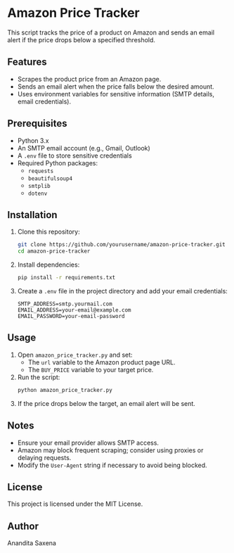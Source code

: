 # Amazon Price Tracker

This script tracks the price of a product on Amazon and sends an email alert if the price drops below a specified threshold.

## Features
- Scrapes the product price from an Amazon page.
- Sends an email alert when the price falls below the desired amount.
- Uses environment variables for sensitive information (SMTP details, email credentials).

## Prerequisites
- Python 3.x
- An SMTP email account (e.g., Gmail, Outlook)
- A `.env` file to store sensitive credentials
- Required Python packages:
  - `requests`
  - `beautifulsoup4`
  - `smtplib`
  - `dotenv`

## Installation
1. Clone this repository:
   ```bash
   git clone https://github.com/yourusername/amazon-price-tracker.git
   cd amazon-price-tracker
   ```
2. Install dependencies:
   ```bash
   pip install -r requirements.txt
   ```
3. Create a `.env` file in the project directory and add your email credentials:
   ```env
   SMTP_ADDRESS=smtp.yourmail.com
   EMAIL_ADDRESS=your-email@example.com
   EMAIL_PASSWORD=your-email-password
   ```

## Usage
1. Open `amazon_price_tracker.py` and set:
   - The `url` variable to the Amazon product page URL.
   - The `BUY_PRICE` variable to your target price.
2. Run the script:
   ```bash
   python amazon_price_tracker.py
   ```
3. If the price drops below the target, an email alert will be sent.

## Notes
- Ensure your email provider allows SMTP access.
- Amazon may block frequent scraping; consider using proxies or delaying requests.
- Modify the `User-Agent` string if necessary to avoid being blocked.

## License
This project is licensed under the MIT License.

## Author
Anandita Saxena

